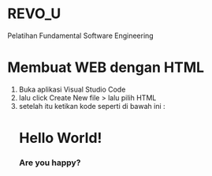 # REVO_U
Pelatihan Fundamental Software Engineering

# Membuat WEB dengan HTML
  1. Buka aplikasi Visual Studio Code
  2. lalu click Create New file > lalu pilih HTML
  3. setelah itu ketikan kode seperti di bawah ini :
     <!DOCTYPE html>
     <html>
        <head>
          <title>LAUNDRY</title>
        </head>
        <body>
          <h1> Hello World! </h1>
          <h3> Are you happy? </h3>
       </body>
      </html>
